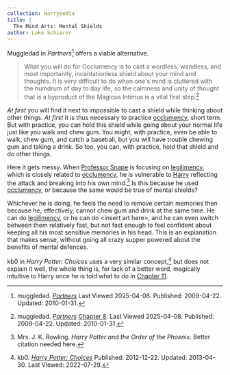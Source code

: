 ```yaml
---
collection: Harrypedia
title: |
  The Mind Arts: Mental Shields
author: Luke Schierer
---
```


Muggledad in _Partners_[^20191119-7] offers a viable alternative.

> What you will do for Occlumency is to cast a wordless, wandless, and most
> importantly, incantationless shield about your mind and thoughts. It is very
> difficult to do when one's mind is cluttered with the humdrum of day to day
> life, so the calmness and unity of thought that is a byproduct of the Magicus
> Intimus is a vital first step.[^20191119-6]

_At first_ you will find it next to impossible to cast a shield while thinking
about other things. _At first_ it is thus necessary to practice [occlumency][],
short term. But with practice, you can hold this shield while going about your
normal life just like you walk and chew gum. You might, with practice, even be
able to walk, chew gum, and catch a baseball, but you will have trouble chewing
gum and taking a drink. So too, you can, with practice, hold that shield and do
other things.

Here it gets messy. When [Professor Snape][Snape] is focusing on
[legilimency][], which is closely related to [occlumency][], he is vulnerable
to [Harry][] reflecting the attack and breaking into his own mind.[^20191119-8]
Is this because he used [occlumency][], or because the same would be true of
mental shields?

Whichever he is doing, he feels the need to remove certain memories then because
he, effectively, cannot chew gum and drink at the same time. He can do
[legilimency][], or he can do &lt;insert art here&gt;, and he can even switch
between them relatively fast, but not fast enough to feel confident about
keeping all his most sensitive memories in his head. This is an explanation
that makes sense, without going all crazy supper powered about the benefits of
mental defences.

kb0 in _Harry Potter: Choices_ uses a very similar concept,[^220729-1] but does
not explain it well, the whole thing is, for lack of a better word, magically
intuitive to Harry once he is told what to do in [Chapter 11][].

[legilimency]: /Harrypedia/magic/spells/legilimens/
[occlumency]: /Harrypedia/magic/The_Mind_Arts/Occlumency/
[Snape]: /Harrypedia/people/Snape/Severus/
[Harry]: </Harrypedia/people/Potter/Harry James/>
[Chapter 11]: https://www.fanfiction.net/s/8820097/11/Harry-Potter-Choices

[^220729-1]:
    kb0.
    _[Harry Potter: Choices](https://www.fanfiction.net/s/8820097)_
    Published: 2012-12-22. Updated: 2013-04-30. Last Viewed: 2022-07-29.

[^20191119-6]:
    muggledad.
    _[Partners](https://www.fanfiction.net/s/5012016/)_
    [Chapter 8](https://www.fanfiction.net/s/5012016/8/).
    Last Viewed 2025-04-08. Published: 2009-04-22. Updated: 2010-01-31.

[^20191119-7]:
    muggledad.
    _[Partners](https://www.fanfiction.net/s/5012016/)_
    Last Viewed 2025-04-08. Published: 2009-04-22. Updated: 2010-01-31.

[^20191119-8]:
    Mrs. J. K. Rowling. _Harry Potter and the Order of the Phoenix_.
    Better citation needed here.
